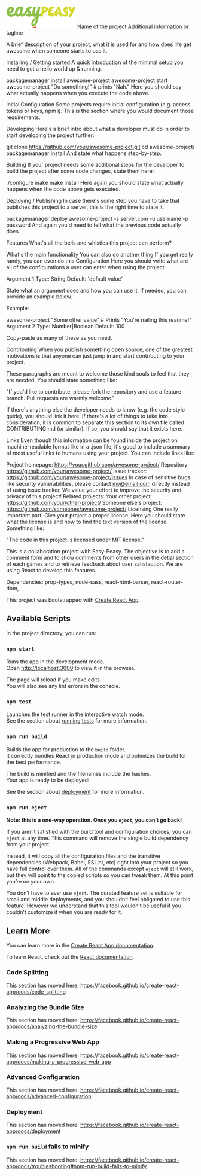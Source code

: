 ![easy peasy logo](./src/images/201-logo@1x.png)
Name of the project
Additional information or tagline

A brief description of your project, what it is used for and how does life get awesome when someone starts to use it.

Installing / Getting started
A quick introduction of the minimal setup you need to get a hello world up & running.

packagemanager install awesome-project
awesome-project start
awesome-project "Do something!"  # prints "Nah."
Here you should say what actually happens when you execute the code above.

Initial Configuration
Some projects require initial configuration (e.g. access tokens or keys, npm i). This is the section where you would document those requirements.

Developing
Here's a brief intro about what a developer must do in order to start developing the project further:

git clone https://github.com/your/awesome-project.git
cd awesome-project/
packagemanager install
And state what happens step-by-step.

Building
If your project needs some additional steps for the developer to build the project after some code changes, state them here:

./configure
make
make install
Here again you should state what actually happens when the code above gets executed.

Deploying / Publishing
In case there's some step you have to take that publishes this project to a server, this is the right time to state it.

packagemanager deploy awesome-project -s server.com -u username -p password
And again you'd need to tell what the previous code actually does.

Features
What's all the bells and whistles this project can perform?

What's the main functionality
You can also do another thing
If you get really randy, you can even do this
Configuration
Here you should write what are all of the configurations a user can enter when using the project.

Argument 1
Type: String
Default: 'default value'

State what an argument does and how you can use it. If needed, you can provide an example below.

Example:

awesome-project "Some other value"  # Prints "You're nailing this readme!"
Argument 2
Type: Number|Boolean
Default: 100

Copy-paste as many of these as you need.

Contributing
When you publish something open source, one of the greatest motivations is that anyone can just jump in and start contributing to your project.

These paragraphs are meant to welcome those kind souls to feel that they are needed. You should state something like:

"If you'd like to contribute, please fork the repository and use a feature branch. Pull requests are warmly welcome."

If there's anything else the developer needs to know (e.g. the code style guide), you should link it here. If there's a lot of things to take into consideration, it is common to separate this section to its own file called CONTRIBUTING.md (or similar). If so, you should say that it exists here.

Links
Even though this information can be found inside the project on machine-readable format like in a .json file, it's good to include a summary of most useful links to humans using your project. You can include links like:

Project homepage: https://your.github.com/awesome-project/
Repository: https://github.com/your/awesome-project/
Issue tracker: https://github.com/your/awesome-project/issues
In case of sensitive bugs like security vulnerabilities, please contact my@email.com directly instead of using issue tracker. We value your effort to improve the security and privacy of this project!
Related projects:
Your other project: https://github.com/your/other-project/
Someone else's project: https://github.com/someones/awesome-project/
Licensing
One really important part: Give your project a proper license. Here you should state what the license is and how to find the text version of the license. Something like:

"The code in this project is licensed under MIT license."

This is a collaboration project with Easy-Peasy.
The objective is to add a comment form and to show comments from other users in the detial section of each games and to retrieve feedback about user satisfaction.
We are using React to develop this features.

Dependencies:
prop-types,
node-sass,
react-html-parser,
react-router-dom,


This project was bootstrapped with [Create React App](https://github.com/facebook/create-react-app).

## Available Scripts

In the project directory, you can run:

### `npm start`

Runs the app in the development mode.<br>
Open [http://localhost:3000](http://localhost:3000) to view it in the browser.

The page will reload if you make edits.<br>
You will also see any lint errors in the console.

### `npm test`

Launches the test runner in the interactive watch mode.<br>
See the section about [running tests](https://facebook.github.io/create-react-app/docs/running-tests) for more information.

### `npm run build`

Builds the app for production to the `build` folder.<br>
It correctly bundles React in production mode and optimizes the build for the best performance.

The build is minified and the filenames include the hashes.<br>
Your app is ready to be deployed!

See the section about [deployment](https://facebook.github.io/create-react-app/docs/deployment) for more information.

### `npm run eject`

**Note: this is a one-way operation. Once you `eject`, you can’t go back!**

If you aren’t satisfied with the build tool and configuration choices, you can `eject` at any time. This command will remove the single build dependency from your project.

Instead, it will copy all the configuration files and the transitive dependencies (Webpack, Babel, ESLint, etc) right into your project so you have full control over them. All of the commands except `eject` will still work, but they will point to the copied scripts so you can tweak them. At this point you’re on your own.

You don’t have to ever use `eject`. The curated feature set is suitable for small and middle deployments, and you shouldn’t feel obligated to use this feature. However we understand that this tool wouldn’t be useful if you couldn’t customize it when you are ready for it.

## Learn More

You can learn more in the [Create React App documentation](https://facebook.github.io/create-react-app/docs/getting-started).

To learn React, check out the [React documentation](https://reactjs.org/).

### Code Splitting

This section has moved here: https://facebook.github.io/create-react-app/docs/code-splitting

### Analyzing the Bundle Size

This section has moved here: https://facebook.github.io/create-react-app/docs/analyzing-the-bundle-size

### Making a Progressive Web App

This section has moved here: https://facebook.github.io/create-react-app/docs/making-a-progressive-web-app

### Advanced Configuration

This section has moved here: https://facebook.github.io/create-react-app/docs/advanced-configuration

### Deployment

This section has moved here: https://facebook.github.io/create-react-app/docs/deployment

### `npm run build` fails to minify

This section has moved here: https://facebook.github.io/create-react-app/docs/troubleshooting#npm-run-build-fails-to-minify
